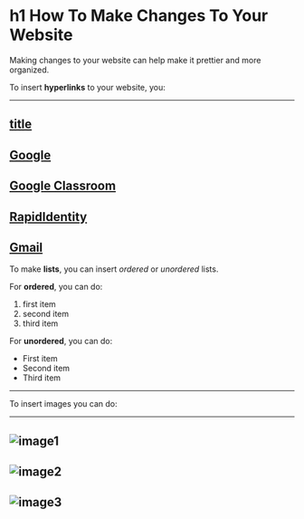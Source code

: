 # h1 How To Make Changes To Your Website

Making changes to your website can help make it prettier and more organized.

To insert **hyperlinks** to your website, you:

---
[title](https://www.example.com)
---
[Google](https://www.google.com)
---
[Google Classroom](https://classroom.google.com)
---
[RapidIdentity](https://my.harmonytx.org/portal/p)
---
[Gmail](https://mail.google.com)
---

To make **lists**, you can insert *ordered* or *unordered* lists.

For **ordered**, you can do:
1. first item
2. second item
3. third item

For **unordered**, you can do:
- First item
- Second item
- Third item

---

To insert images you can do:

---
![image1](code.jpg)
---
![image2](githublogo.jpg)
---
![image3](horse.jpg)
---
